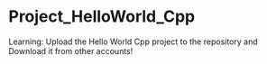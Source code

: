 # Project_HelloWorld_Cpp
Learning: Upload the Hello World Cpp project to the repository and Download it from other accounts!

